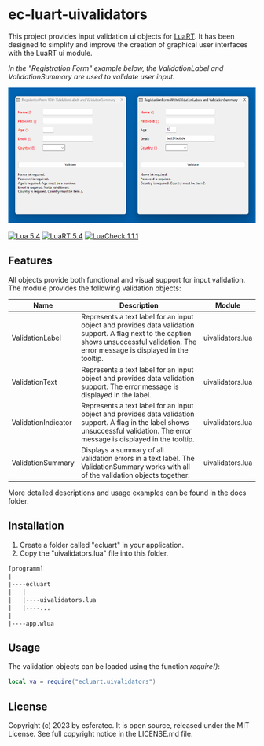 # ec-luart-uivalidators

This project provides input validation ui objects for [LuaRT](https://www.luart.org/).
It has been designed to simplify and improve the creation of graphical user interfaces with the LuaRT ui module.

*In the "Registration Form" example below, the ValidationLabel and ValidationSummary are used to validate user input.*

![Screenshot of the Regisatrtion Form](/readme.png)

[![Lua 5.4](https://badgen.net/badge/Lua/5.4/yellow)](https://github.com/lua/lua)
[![LuaRT 5.4](https://badgen.net/badge/LuaRT/1.5.0/blue)](https://github.com/samyeyo/LuaRT)
[![LuaCheck 1.1.1](https://badgen.net/badge/LuaCheck/1.1.1/green)](https://github.com/lunarmodules/luacheck)

## Features

All objects provide both functional and visual support for input validation.
The module provides the following validation objects:

| Name | Description | Module |
| --- | --- | --- |
| ValidationLabel | Represents a text label for an input object and provides data validation support. A flag next to the caption shows unsuccessful validation. The error message is displayed in the tooltip. | uivalidators.lua
| ValidationText | Represents a text label for an input object and provides data validation support. The error message is displayed in the label. | uivalidators.lua
| ValidationIndicator | Represents a text label for an input object and provides data validation support. A flag in the label shows unsuccessful validation. The error message is displayed in the tooltip. | uivalidators.lua
| ValidationSummary | Displays a summary of all validation errors in a text label. The ValidationSummary works with all of the validation objects together. | uivalidators.lua

More detailed descriptions and usage examples can be found in the docs folder.

## Installation

1. Create a folder called "ecluart" in your application.
2. Copy the "uivalidators.lua" file into this folder.

```text
[programm]
|
|----ecluart
|   |
|   |----uivalidators.lua
|   |----...
|
|----app.wlua
```

## Usage

The validation objects can be loaded using the function *require()*:

```lua
local va = require("ecluart.uivalidators") 
```

## License

Copyright (c) 2023 by esferatec.
It is open source, released under the MIT License.
See full copyright notice in the LICENSE.md file.
